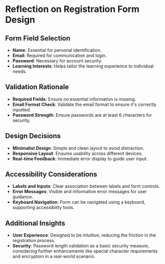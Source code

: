 # Reflection on Registration Form Design

## Form Field Selection
- **Name**: Essential for personal identification.
- **Email**: Required for communication and login.
- **Password**: Necessary for account security.
- **Learning Interests**: Helps tailor the learning experience to individual needs.

## Validation Rationale
- **Required Fields**: Ensure no essential information is missing.
- **Email Format Check**: Validate the email format to ensure it's correctly inputted.
- **Password Strength**: Ensure passwords are at least 6 characters for security.

## Design Decisions
- **Minimalist Design**: Simple and clean layout to avoid distraction.
- **Responsive Layout**: Ensures usability across different devices.
- **Real-time Feedback**: Immediate error display to guide user input.

## Accessibility Considerations
- **Labels and Inputs**: Clear association between labels and form controls.
- **Error Messages**: Visible and informative error messages for user guidance.
- **Keyboard Navigation**: Form can be navigated using a keyboard, supporting accessibility tools.

## Additional Insights
- **User Experience**: Designed to be intuitive, reducing the friction in the registration process.
- **Security**: Password length validation as a basic security measure, considering further enhancements like special character requirements and encryption in a real-world scenario.
